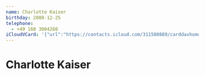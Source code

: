 ```yaml
---
name: Charlotte Kaiser
birthday: 2008-12-25
telephone:
  - +49 160 3004260
iCloudVCard: '{"url":"https://contacts.icloud.com/311500889/carddavhome/card/E06949D0-9487-413B-8078-C95A1D6AA58B.vcf","etag":"\"kmfhb9ho\"","data":"BEGIN:VCARD\r\nVERSION:3.0\r\nFN:\r\nN:Kaiser;Charlotte;;;\r\nUID:749829A1-FFB4-4517-B4C4-487B80757FCC\r\nBDAY;VALUE=date:2008-12-25\r\nPRODID:-//Apple Inc.//iOS 12.4.5//EN\r\nREV:2025-04-03T22:15:48Z\r\nORG:;\r\nTEL:+49 160 3004260\r\nEND:VCARD"}'
---
```

# Charlotte Kaiser